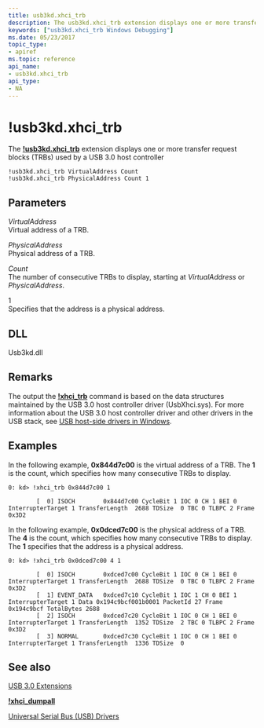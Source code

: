 ```yaml
---
title: usb3kd.xhci_trb
description: The usb3kd.xhci_trb extension displays one or more transfer request blocks (TRBs) used by a USB 3.0 host controller
keywords: ["usb3kd.xhci_trb Windows Debugging"]
ms.date: 05/23/2017
topic_type:
- apiref
ms.topic: reference
api_name:
- usb3kd.xhci_trb
api_type:
- NA
---
```


# !usb3kd.xhci\_trb


The [**!usb3kd.xhci\_trb**](-usb3kd-device-info.md) extension displays one or more transfer request blocks (TRBs) used by a USB 3.0 host controller

```dbgcmd
!usb3kd.xhci_trb VirtualAddress Count
!usb3kd.xhci_trb PhysicalAddress Count 1
```

## <span id="ddk__devobj_dbg"></span><span id="DDK__DEVOBJ_DBG"></span>Parameters


<span id="_______VirtualAddress______"></span><span id="_______virtualaddress______"></span><span id="_______VIRTUALADDRESS______"></span> *VirtualAddress*   
Virtual address of a TRB.

<span id="_______PhysicalAddress______"></span><span id="_______physicaladdress______"></span><span id="_______PHYSICALADDRESS______"></span> *PhysicalAddress*   
Physical address of a TRB.

<span id="_______Count______"></span><span id="_______count______"></span><span id="_______COUNT______"></span> *Count*   
The number of consecutive TRBs to display, starting at *VirtualAddress* or *PhysicalAddress*.

<span id="_______1______"></span> 1   
Specifies that the address is a physical address.

## <span id="DLL"></span><span id="dll"></span>DLL


Usb3kd.dll

## Remarks

The output the [**!xhci\_trb**](-usb3kd-device-info.md) command is based on the data structures maintained by the USB 3.0 host controller driver (UsbXhci.sys). For more information about the USB 3.0 host controller driver and other drivers in the USB stack, see [USB host-side drivers in Windows](../usbcon/usb-3-0-driver-stack-architecture.md).

## Examples

In the following example, **0x844d7c00** is the virtual address of a TRB. The **1** is the count, which specifies how many consecutive TRBs to display.

```dbgcmd
0: kd> !xhci_trb 0x844d7c00 1

        [  0] ISOCH        0x844d7c00 CycleBit 1 IOC 0 CH 1 BEI 0 InterrupterTarget 1 TransferLength  2688 TDSize  0 TBC 0 TLBPC 2 Frame 0x3D2
```

In the following example, **0x0dced7c00** is the physical address of a TRB. The **4** is the count, which specifies how many consecutive TRBs to display. The **1** specifies that the address is a physical address.

```dbgcmd
0: kd> !xhci_trb 0x0dced7c00 4 1

        [  0] ISOCH        0xdced7c00 CycleBit 1 IOC 0 CH 1 BEI 0 InterrupterTarget 1 TransferLength  2688 TDSize  0 TBC 0 TLBPC 2 Frame 0x3D2
        [  1] EVENT_DATA   0xdced7c10 CycleBit 1 IOC 1 CH 0 BEI 1 InterrupterTarget 1 Data 0x194c9bcf001b0001 PacketId 27 Frame 0x194c9bcf TotalBytes 2688
        [  2] ISOCH        0xdced7c20 CycleBit 1 IOC 0 CH 1 BEI 0 InterrupterTarget 1 TransferLength  1352 TDSize  2 TBC 0 TLBPC 2 Frame 0x3D2
        [  3] NORMAL       0xdced7c30 CycleBit 1 IOC 0 CH 1 BEI 0 InterrupterTarget 1 TransferLength  1336 TDSize  0
```

## See also


[USB 3.0 Extensions](usb-3-extensions.md)

[**!xhci\_dumpall**](-usb3kd-xhci-dumpall.md)

[Universal Serial Bus (USB) Drivers](../usbcon/index.md)

 

